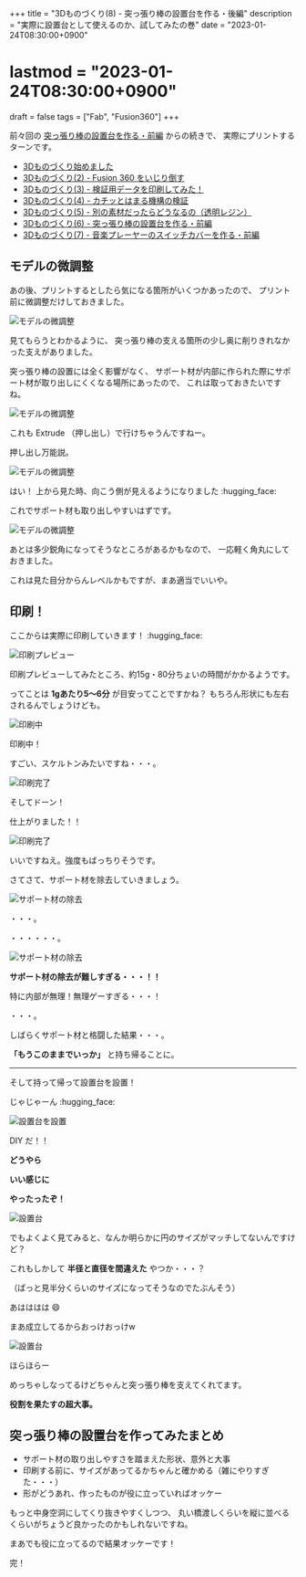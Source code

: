 +++
title = "3Dものづくり(8) - 突っ張り棒の設置台を作る・後編"
description = "実際に設置台として使えるのか、試してみたの巻"
date = "2023-01-24T08:30:00+0900"
# lastmod = "2023-01-24T08:30:00+0900"
draft = false
tags = ["Fab", "Fusion360"]
+++

前々回の [突っ張り棒の設置台を作る・前編](/tech/20230109/) からの続きで、
実際にプリントするターンです。

- [3Dものづくり始めました](/tech/20221001/)
- [3Dものづくり(2) - Fusion 360 をいじり倒す](/tech/20221117/)
- [3Dものづくり(3) - 検証用データを印刷してみた！](/tech/20221120/)
- [3Dものづくり(4) - カチッとはまる機構の検証](/tech/20221203/)
- [3Dものづくり(5) - 別の素材だったらどうなるの（透明レジン）](/tech/20221216/)
- [3Dものづくり(6) - 突っ張り棒の設置台を作る・前編](/tech/20230109/)
- [3Dものづくり(7) - 音楽プレーヤーのスイッチカバーを作る・前編](/tech/20230118/)

## モデルの微調整

あの後、プリントするとしたら気になる箇所がいくつかあったので、
プリント前に微調整だけしておきました。

![モデルの微調整](resource01.jpg)

見てもらうとわかるように、
突っ張り棒の支える箇所の少し奥に削りきれなかった支えがありました。

突っ張り棒の設置には全く影響がなく、
サポート材が内部に作られた際にサポート材が取り出しにくくなる場所にあったので、
これは取っておきたいですね。

![モデルの微調整](resource02.jpg)

これも Extrude （押し出し）で行けちゃうんですねー。

押し出し万能説。

![モデルの微調整](resource03.jpg)

はい！
上から見た時、向こう側が見えるようになりました :hugging_face:

これでサポート材も取り出しやすいはずです。

![モデルの微調整](resource04.jpg)

あとは多少鋭角になってそうなところがあるかもなので、
一応軽く角丸にしておきました。

これは見た目分からんレベルかもですが、まあ適当でいいや。



## 印刷！

ここからは実際に印刷していきます！ :hugging_face:

![印刷プレビュー](resource05.jpg)

印刷プレビューしてみたところ、約15g・80分ちょいの時間がかかるようです。

ってことは **1gあたり5〜6分** が目安ってことですかね？
もちろん形状にも左右されるんでしょうけども。

![印刷中](resource06.jpg)

印刷中！

すごい、スケルトンみたいですね・・・。

![印刷完了](resource07.jpg)

そしてドーン！

仕上がりました！！

![印刷完了](resource08.jpg)

いいですねえ。強度もばっちりそうです。

さてさて、サポート材を除去していきましょう。

![サポート材の除去](resource09.jpg)

・・・。

・・・・・・。

![サポート材の除去](resource10.jpg)

**サポート材の除去が難しすぎる・・・！！**

特に内部が無理！無理ゲーすぎる・・・！

・・・。

しばらくサポート材と格闘した結果・・・。

**「もうこのままでいっか」** と持ち帰ることに。

---

そして持って帰って設置台を設置！

じゃじゃーん :hugging_face:

![設置台を設置](resource11.jpg)

DIY だ！！

**どうやら**

**いい感じに**

**やったったぞ！**

![設置台](resource12.jpg)

でもよくよく見てみると、なんか明らかに円のサイズがマッチしてないんですけど？

これもしかして **半径と直径を間違えた** やつか・・・？

（ぱっと見半分くらいのサイズになってそうなのでたぶんそう）

あはははは :smile:

まあ成立してるからおっけおっけw

![設置台](resource13.jpg)

ほらほらー

めっちゃしなってるけどちゃんと突っ張り棒を支えてくれてます。

**役割を果たすの超大事。**



## 突っ張り棒の設置台を作ってみたまとめ

- サポート材の取り出しやすさを踏まえた形状、意外と大事
- 印刷する前に、サイズがあってるかちゃんと確かめる（雑にやりすぎた・・・）
- 形がどうあれ、作ったものが役に立っていればオッケー

もっと中身空洞にしてくり抜きやすくしつつ、
丸い橋渡しくらいを縦に並べるくらいがちょうど良かったのかもしれないですね。

まあでも役に立ってるので結果オッケーです！

完！
